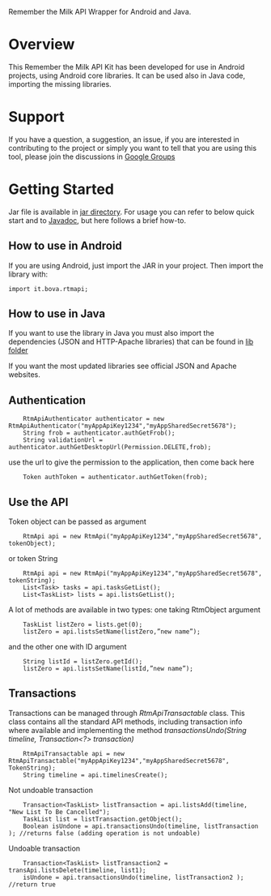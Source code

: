 Remember the Milk API Wrapper for Android and Java.

# Overview
This Remember the Milk API Kit has been developed for use in Android projects, using Android core libraries. It can be used also in Java code, importing the missing libraries.

# Support
If you have a question, a suggestion, an issue, if you are interested in contributing to the project or simply you want to tell that you are using this tool, please join the discussions in  [Google Groups](https://groups.google.com/forum/#!forum/rtmapi-for-androidjava)

# Getting Started
Jar file is available in [jar directory](https://github.com/gpini/rtmapi-android/tree/master/jar).
For usage you can refer to below quick start and to [Javadoc](https://github.com/gpini/rtmapi-android/tree/master/jar), but here follows a brief how-to.

## How to use in Android
If you are using Android, just import the JAR in your project. Then import the library with:
```
import it.bova.rtmapi;
```

## How to use in Java
If you want to use the library in Java you must also import the dependencies (JSON and HTTP-Apache libraries) that can be found in [lib folder](https://github.com/gpini/rtmapi-android/tree/master/jar)

If you want the most updated libraries see official JSON and Apache websites.

## Authentication
```
    RtmApiAuthenticator authenticator = new RtmApiAuthenticator("myAppApiKey1234","myAppSharedSecret5678");
    String frob = authenticator.authGetFrob();
    String validationUrl = authenticator.authGetDesktopUrl(Permission.DELETE,frob);
```
use the url to give the permission to the application, then come back here
```
    Token authToken = authenticator.authGetToken(frob);
```
## Use the API
Token object can be passed as argument
```
    RtmApi api = new RtmApi("myAppApiKey1234","myAppSharedSecret5678", tokenObject);
```
or token String
```
    RtmApi api = new RtmApi("myAppApiKey1234","myAppSharedSecret5678", tokenString);
    List<Task> tasks = api.tasksGetList();
    List<TaskList> lists = api.listsGetList();
```
A lot of methods are available in two types:
one taking RtmObject argument
```
    TaskList listZero = lists.get(0);
    listZero = api.listsSetName(listZero,”new name”);
```
and the other one with ID argument 
```
    String listId = listZero.getId();
    listZero = api.listsSetName(listId,”new name”);
```
## Transactions
Transactions can be managed through _RtmApiTransactable_ class. This class contains all the standard API methods, including transaction info where available and implementing the method _transactionsUndo(String timeline, Transaction<?> transaction)_
```
    RtmApiTransactable api = new RtmApiTransactable("myAppApiKey1234","myAppSharedSecret5678", TokenString);
    String timeline = api.timelinesCreate();
```
Not undoable transaction
```
    Transaction<TaskList> listTransaction = api.listsAdd(timeline, "New List To Be Cancelled");
    TaskList list = listTransaction.getObject();
    Boolean isUndone = api.transactionsUndo(timeline, listTransaction ); //returns false (adding operation is not undoable)
```
Undoable transaction
```
    Transaction<TaskList> listTransaction2 = transApi.listsDelete(timeline, list1);
    isUndone = api.transactionsUndo(timeline, listTransaction2 ); //return true
```

